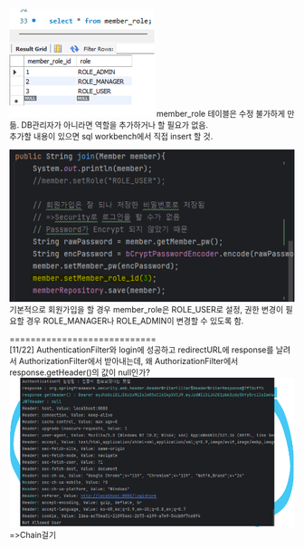 ![img.png](img.png)
member_role 테이블은 수정 불가하게 만듦. DB관리자가 아니라면 역할을 추가하거나 할 필요가 없음.\
추가할 내용이 있으면 sql workbench에서 직접 insert 할 것.

![img_1.png](img_1.png)
기본적으로 회원가입을 할 경우 member_role은 ROLE_USER로 설정,
권한 변경이 필요할 경우 ROLE_MANAGER나 ROLE_ADMIN이 변경할 수 있도록 함.


============================\
[11/22]
AuthenticationFilter와
login에 성공하고 redirectURL에 response를 날려서
AuthorizationFilter에서 받아내는데,
왜 AuthorizationFilter에서 response.getHeader()의 값이 null인가?
![img_2.png](img_2.png)
=>Chain걸기